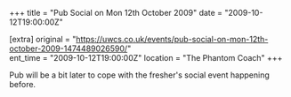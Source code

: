 +++
title = "Pub Social on Mon 12th October 2009"
date = "2009-10-12T19:00:00Z"

[extra]
original = "https://uwcs.co.uk/events/pub-social-on-mon-12th-october-2009-1474489026590/"    
ent_time = "2009-10-12T19:00:00Z"
location = "The Phantom Coach"
+++

Pub will be a bit later to cope with the fresher's social event happening before.

